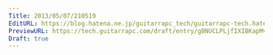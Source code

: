 ```yaml
---
Title: 2013/05/07/210519
EditURL: https://blog.hatena.ne.jp/guitarrapc_tech/guitarrapc-tech.hatenablog.com/atom/entry/6802418398340707014
PreviewURL: https://tech.guitarrapc.com/draft/entry/gBNUCLPLjfIXIBKapMvGhacyISA
Draft: true
---
```


